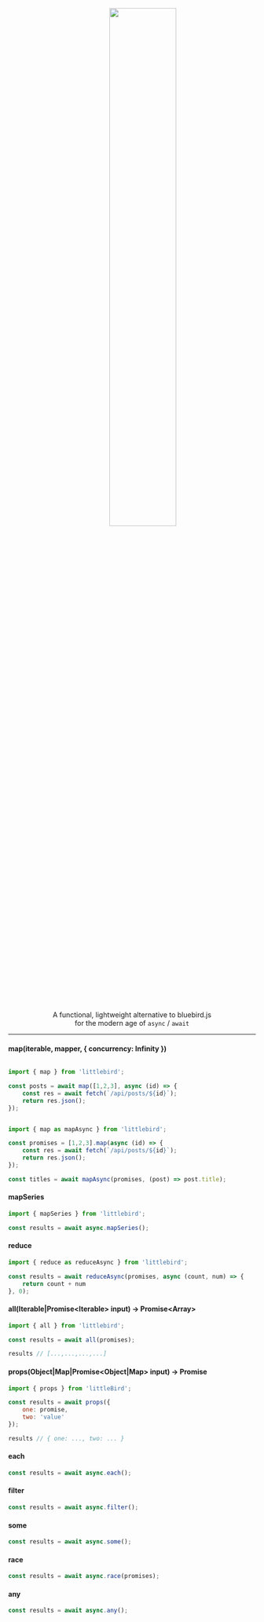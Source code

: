 <div align="center">
<div>
  &nbsp;&nbsp;&nbsp;&nbsp;&nbsp;&nbsp;&nbsp;&nbsp;&nbsp;&nbsp;&nbsp;<img width="52%" src="http://oi63.tinypic.com/206iro8.jpg" />
</div>

<p>A functional, lightweight alternative to bluebird.js<br>for the modern age of <code>async</code> / <code>await</code> </p> 
</div>


----

#### map(iterable, mapper, { concurrency: Infinity })
```js
```

```js
import { map } from 'littlebird';

const posts = await map([1,2,3], async (id) => {
    const res = await fetch(`/api/posts/${id}`);
    return res.json();
});
```

```js

import { map as mapAsync } from 'littlebird';

const promises = [1,2,3].map(async (id) => {
    const res = await fetch(`/api/posts/${id}`);
    return res.json();
});

const titles = await mapAsync(promises, (post) => post.title);
```


#### mapSeries

```js
import { mapSeries } from 'littlebird';

const results = await async.mapSeries();
```

#### reduce

```js
import { reduce as reduceAsync } from 'littlebird';

const results = await reduceAsync(promises, async (count, num) => {
    return count + num
}, 0);
```

#### all(Iterable<any>|Promise<Iterable<any>> input) -> Promise<Array<any>>

```js
import { all } from 'littlebird';

const results = await all(promises);

results // [...,...,...,...]
```

#### props(Object|Map|Promise<Object|Map> input) -> Promise

```js
import { props } from 'littleBird';

const results = await props({
    one: promise,
    two: 'value'
});

results // { one: ..., two: ... }
```


#### each

```js
const results = await async.each();
```

#### filter

```js
const results = await async.filter();
```

#### some

```js
const results = await async.some();
```

#### race

```js
const results = await async.race(promises);
```

#### any

```js
const results = await async.any();
```
